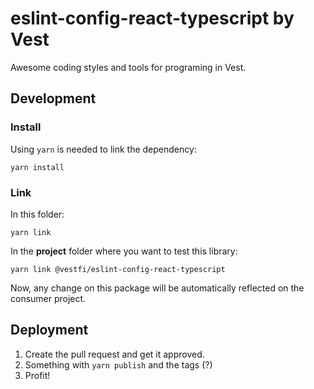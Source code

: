 # eslint-config-react-typescript by Vest

Awesome coding styles and tools for programing in Vest.

## Development

### Install

Using `yarn` is needed to link the dependency:

```shell
yarn install  
```

### Link

In this folder:

```shell
yarn link
```

In the **project** folder where you want to test this library:

```shell
yarn link @vestfi/eslint-config-react-typescript
```

Now, any change on this package will be automatically reflected on the consumer project.

## Deployment

1. Create the pull request and get it approved.
2. Something with `yarn publish` and the tags (?)
3. Profit!
